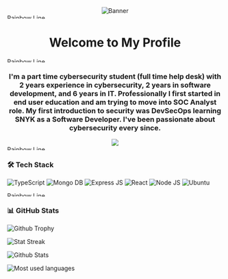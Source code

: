 <div align="center">
  <img src="https://github.com/RosaleeKnight/RosaleeKnight/assets/97799058/d1397fe6-99fa-4913-b2c4-159e3180131b" style="max-width:100" alt="Banner" >
</div>

<img src="https://github.com/RosaleeKnight/RosaleeKnight/assets/97799058/cfa4bc0f-a86d-4419-a6b0-014d022cff48" width="11000px" height="10px" alt="Rainbow Line" >

<div align="center">
  <h1 align="center"> Welcome to My Profile </h1>
</div>

<img src="https://github.com/RosaleeKnight/RosaleeKnight/assets/97799058/cfa4bc0f-a86d-4419-a6b0-014d022cff48" width="11000px" height="10px" alt="Rainbow Line" >

<div align="center">
  <h3 align="center"> I'm a part time cybersecurity student (full time help desk) with 2 years experience in cybersecurity, 2 years in software development, and 6 years in IT. Professionally I first started in end user      education and am trying to move into SOC Analyst role. My first introduction to security was DevSecOps learning SNYK as a Software Developer. I've been passionate about cybersecurity every since. </h3>
  <img src="https://komarev.com/ghpvc/?username=RosaleeKnight&base=1000&style=for-the-badge">
</div>

<img src="https://github.com/RosaleeKnight/RosaleeKnight/assets/97799058/cfa4bc0f-a86d-4419-a6b0-014d022cff48" width="11000px" height="10px" alt="Rainbow Line" >


### 🛠️ Tech Stack

<img src="https://img.shields.io/badge/TypeScript-007ACC?style=for-the-badge&logo=typescript&logoColor=white" alt="TypeScript" > <img src="https://img.shields.io/badge/MongoDB-4EA94B?style=for-the-badge&logo=mongodb&logoColor=white" alt="Mongo DB" > <img src="https://img.shields.io/badge/Express%20js-000000?style=for-the-badge&logo=express&logoColor=white" alt="Express JS" > <img src="https://img.shields.io/badge/React-20232A?style=for-the-badge&logo=react&logoColor=61DAFB" alt="React" > <img src="https://img.shields.io/badge/Node%20js-339933?style=for-the-badge&logo=nodedotjs&logoColor=white" alt="Node JS" > <img src="https://img.shields.io/badge/Ubuntu-E95420?style=for-the-badge&logo=ubuntu&logoColor=white" alt="Ubuntu" >


<img src="https://github.com/RosaleeKnight/RosaleeKnight/assets/97799058/cfa4bc0f-a86d-4419-a6b0-014d022cff48" width="11000px" height="10px" alt="Rainbow Line" >

### 📊 GitHub Stats

<p><img src="https://github-profile-trophy.vercel.app/?username=RosaleeKnight&theme=nord&margin-w=5&margin-h=5&rank=S,A" alt="Github Trophy" /></p> 
<p><img align="center" src="https://github-readme-streak-stats.herokuapp.com/?user=RosaleeKnight&theme=nord" alt="Stat Streak" /></p>
<p><img src="https://github-readme-stats.vercel.app/api?username=RosaleeKnight&show_icons=true&theme=nord&count_private=true&hide=stars,contribs&include_all_commits=true&rank_icon=github" alt="Github Stats" /></p> 

<p><img src="https://github-readme-stats.vercel.app/api/top-langs/?username=RosaleeKnight&layout=compact&theme=nord&langs_count=10&hide=jupyter%20notebook,html,css,markdown" alt="Most used languages" /></p>



